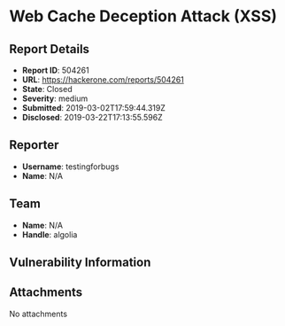 # Web Cache Deception Attack (XSS)

## Report Details
- **Report ID**: 504261
- **URL**: https://hackerone.com/reports/504261
- **State**: Closed
- **Severity**: medium
- **Submitted**: 2019-03-02T17:59:44.319Z
- **Disclosed**: 2019-03-22T17:13:55.596Z

## Reporter
- **Username**: testingforbugs
- **Name**: N/A

## Team
- **Name**: N/A
- **Handle**: algolia

## Vulnerability Information


## Attachments
No attachments
